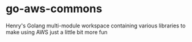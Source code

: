 # go-aws-commons
Henry's Golang multi-module workspace containing various libraries to make using AWS just a little bit more fun
